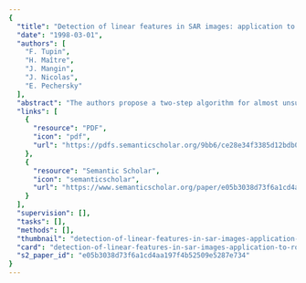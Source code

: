 ```yaml
---
{
  "title": "Detection of linear features in SAR images: application to road network extraction",
  "date": "1998-03-01",
  "authors": [
    "F. Tupin",
    "H. Maître",
    "J. Mangin",
    "J. Nicolas",
    "E. Pechersky"
  ],
  "abstract": "The authors propose a two-step algorithm for almost unsupervised detection of linear structures, in particular, main axes in road networks, as seen in synthetic aperture radar (SAR) images. The first step is local and is used to extract linear features from the speckle radar image, which are treated as road-segment candidates. The authors present two local line detectors as well as a method for fusing information from these detectors. In the second global step, they identify the real roads among the segment candidates by defining a Markov random field (MRF) on a set of segments, which introduces contextual knowledge about the shape of road objects. The influence of the parameters on the road detection is studied and results are presented for various real radar images.",
  "links": [
    {
      "resource": "PDF",
      "icon": "pdf",
      "url": "https://pdfs.semanticscholar.org/9bb6/ce28e34f3385d12bdb0036517014783c1133.pdf"
    },
    {
      "resource": "Semantic Scholar",
      "icon": "semanticscholar",
      "url": "https://www.semanticscholar.org/paper/e05b3038d73f6a1cd4aa197f4b52509e5287e734"
    }
  ],
  "supervision": [],
  "tasks": [],
  "methods": [],
  "thumbnail": "detection-of-linear-features-in-sar-images-application-to-road-network-extraction-thumb.jpg",
  "card": "detection-of-linear-features-in-sar-images-application-to-road-network-extraction-card.jpg",
  "s2_paper_id": "e05b3038d73f6a1cd4aa197f4b52509e5287e734"
}
---
```


